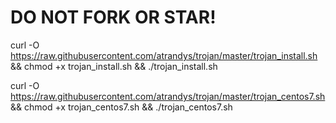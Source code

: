 # DO NOT FORK OR STAR!

curl -O https://raw.githubusercontent.com/atrandys/trojan/master/trojan_install.sh && chmod +x trojan_install.sh && ./trojan_install.sh




curl -O https://raw.githubusercontent.com/atrandys/trojan/master/trojan_centos7.sh && chmod +x trojan_centos7.sh && ./trojan_centos7.sh
